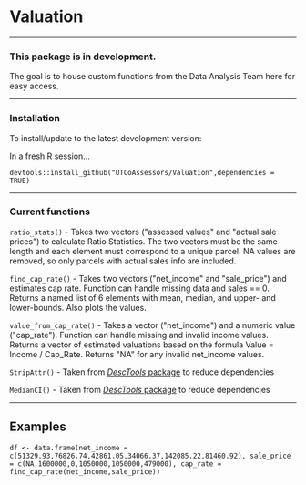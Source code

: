 # Valuation

___

### This package is in development.

The goal is to house custom functions from the Data Analysis Team
here for easy access.

___

### Installation

To install/update to the latest development version:

In a fresh R session...

`devtools::install_github("UTCoAssessors/Valuation",dependencies = TRUE)`

___

### Current functions

`ratio_stats()` - Takes two vectors ("assessed values" and "actual sale prices") to calculate Ratio Statistics. The two vectors must be the same length and each element must correspond to a unique parcel. NA values are removed, so only parcels with actual sales info are included.

`find_cap_rate()` - Takes two vectors ("net_income" and "sale_price") and estimates cap rate. Function can handle missing data and sales == 0. Returns a named list of 6 elements with mean, median, and upper- and lower-bounds. Also plots the values.

`value_from_cap_rate()` - Takes a vector ("net_income") and a numeric value ("cap_rate"). Function can handle missing and invalid income values. Returns a vector of estimated valuations based on the formula Value = Income / Cap_Rate. Returns "NA" for any invalid net_income values.

`StripAttr()` - Taken from [*DescTools* package](https://cran.r-project.org/web/packages/DescTools/DescTools.pdf) to reduce dependencies

`MedianCI()` - Taken from [*DescTools* package](https://cran.r-project.org/web/packages/DescTools/DescTools.pdf) to reduce dependencies

___

## Examples

`df <- data.frame(net_income = c(51329.93,76826.74,42861.05,34066.37,142085.22,81460.92),
                 sale_price = c(NA,1600000,0,1050000,1050000,479000),
                 cap_rate = find_cap_rate(net_income,sale_price))`
                 
